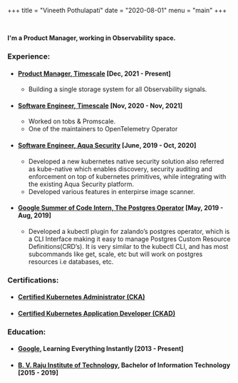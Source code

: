 +++
title = "Vineeth Pothulapati"
date = "2020-08-01"
menu = "main"
+++

&nbsp;
&nbsp;

**I'm a Product Manager, working in Observability space.**

### Experience:

* #### [Product Manager, Timescale](https://www.timescale.com/) [Dec, 2021 - Present]
    * Building a single storage system for all Observability signals. 

* #### [Software Engineer, Timescale](https://www.timescale.com/) [Nov, 2020 - Nov, 2021]
    * Worked on tobs & Promscale.
    * One of the maintainers to OpenTelemetry Operator

* #### [Software Engineer, Aqua Security](https://www.aquasec.com/) [June, 2019 - Oct, 2020]

    * Developed a new kubernetes native security solution also referred as kube-native which enables discovery, security auditing and enforcement on top of kubernetes primitives, while integrating with the existing Aqua Security platform.
    * Developed various features in enterpirse image scanner.

* #### [Google Summer of Code Intern, The Postgres Operator](https://summerofcode.withgoogle.com/archive/2019/projects/6091237608652800/) [May, 2019 - Aug, 2019]


    * Developed a kubectl plugin for zalando’s postgres operator, which is a CLI Interface making it easy to manage Postgres Custom Resource Definitions(CRD’s). It is very similar to the kubectl CLI, and has most subcommands like get, scale, etc but will work on postgres resources i.e databases, etc.

### Certifications:

* #### [Certified Kubernetes Administrator (CKA)](https://www.youracclaim.com/badges/091fce0b-155a-4ac1-a146-d307da0b7675/public_url)

* #### [Certified Kubernetes Application Developer (CKAD)](https://www.youracclaim.com/badges/921d00a4-e2c1-4802-b60b-f3adaca8dc99/public_url)


### Education:

* #### [Google](https://google.com), Learning Everything Instantly [2013 - Present]

* #### [B. V. Raju Institute of Technology](http://bvrit.ac.in/), Bachelor of Information Technology [2015 - 2019]


&nbsp;
&nbsp;

